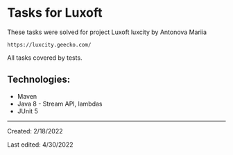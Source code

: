 # Tasks for Luxoft

These tasks were solved for project Luxoft luxcity
by Antonova Mariia
```shell
https://luxcity.geecko.com/
```
All tasks covered by tests.

## Technologies:
* Maven
* Java 8 - Stream API, lambdas
* JUnit 5

___
Created: 2/18/2022

Last edited: 4/30/2022